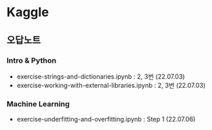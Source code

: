 # Kaggle
## 오답노트

### Intro & Python
- exercise-strings-and-dictionaries.ipynb : 2, 3번 (22.07.03)
- exercise-working-with-external-libraries.ipynb : 2, 3번 (22.07.03)

### Machine Learning
- exercise-underfitting-and-overfitting.ipynb : Step 1 (22.07.06)
